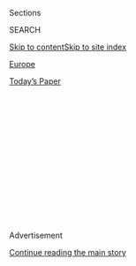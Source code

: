 <div id="app">

<div>

<div>

<div>

<div class="NYTAppHideMasthead css-1q2w90k e1suatyy0">

<div class="section css-ui9rw0 e1suatyy2">

<div class="css-eph4ug er09x8g0">

<div class="css-6n7j50">

</div>

<span class="css-1dv1kvn">Sections</span>

<div class="css-10488qs">

<span class="css-1dv1kvn">SEARCH</span>

</div>

[Skip to content](#site-content)[Skip to site
index](#site-index)

</div>

<div id="masthead-section-label" class="css-1wr3we4 eaxe0e00">

[Europe](https://www.nytimes.com/section/world/europe)

</div>

<div class="css-10698na e1huz5gh0">

</div>

</div>

<div id="masthead-bar-one" class="section hasLinks css-15hmgas e1csuq9d3">

<div class="css-uqyvli e1csuq9d0">

</div>

<div class="css-1uqjmks e1csuq9d1">

</div>

<div class="css-9e9ivx">

[](https://myaccount.nytimes.com/auth/login?response_type=cookie&client_id=vi)

</div>

<div class="css-1bvtpon e1csuq9d2">

[Today’s
Paper](https://www.nytimes.com/section/todayspaper)

</div>

</div>

</div>

</div>

<div data-aria-hidden="false">

<div id="site-content" data-role="main">

<div>

<div class="css-1aor85t" style="opacity:0.000000001;z-index:-1;visibility:hidden">

<div class="css-1hqnpie">

<div class="css-epjblv">

<span class="css-17xtcya">[Europe](/section/world/europe)</span><span class="css-x15j1o">|</span><span class="css-fwqvlz">Turkish
Aggression Is NATO’s ‘Elephant in the
Room’</span>

</div>

<div class="css-k008qs">

<div class="css-1iwv8en">

<span class="css-18z7m18"></span>

<div>

</div>

</div>

<span class="css-1n6z4y">https://nyti.ms/3kf9G8n</span>

<div class="css-1705lsu">

<div class="css-4xjgmj">

<div class="css-4skfbu" data-role="toolbar" data-aria-label="Social Media Share buttons, Save button, and Comments Panel with current comment count" data-testid="share-tools">

  - 
  - 
  - 
  - 
    
    <div class="css-6n7j50">
    
    </div>

  - 
  - 

</div>

</div>

</div>

</div>

</div>

</div>

<div id="NYT_TOP_BANNER_REGION" class="css-13pd83m">

</div>

<div id="top-wrapper" class="css-1sy8kpn">

<div id="top-slug" class="css-l9onyx">

Advertisement

</div>

[Continue reading the main
story](#after-top)

<div class="ad top-wrapper" style="text-align:center;height:100%;display:block;min-height:250px">

<div id="top" class="place-ad" data-position="top" data-size-key="top">

</div>

</div>

<div id="after-top">

</div>

</div>

<div>

<div id="sponsor-wrapper" class="css-1hyfx7x">

<div id="sponsor-slug" class="css-19vbshk">

Supported by

</div>

[Continue reading the main
story](#after-sponsor)

<div id="sponsor" class="ad sponsor-wrapper" style="text-align:center;height:100%;display:block">

</div>

<div id="after-sponsor">

</div>

</div>

<div class="css-186x18t">

</div>

<div class="css-1vkm6nb ehdk2mb0">

# Turkish Aggression Is NATO’s ‘Elephant in the Room’

</div>

Despite being a NATO member, Turkey has bought Russian air defense. And
a recent push into Libya and its energy ambitions nearly led to armed
conflicts with France and Greece.

<div class="css-79elbk" data-testid="photoviewer-wrapper">

<div class="css-z3e15g" data-testid="photoviewer-wrapper-hidden">

</div>

<div class="css-1a48zt4 ehw59r15" data-testid="photoviewer-children">

![<span class="css-16f3y1r e13ogyst0" data-aria-hidden="true">Turkey has
become increasingly aggressive and nationalistic under President Recep
Tayyip Erdogan, center
left.</span><span class="css-cnj6d5 e1z0qqy90" itemprop="copyrightHolder"><span class="css-1ly73wi e1tej78p0">Credit...</span><span><span>Turkish
Presidency, via Associated
Press</span></span></span>](https://static01.nyt.com/images/2020/07/30/world/02turkey-nato01/merlin_174864534_36e61b4e-7cae-4a2c-af12-0808106015a8-articleLarge.jpg?quality=75&auto=webp&disable=upscale)

</div>

</div>

<div class="css-18e8msd">

<div class="css-vp77d3 epjyd6m0">

<div class="css-hus3qt ey68jwv0" data-aria-hidden="true">

[![Steven
Erlanger](https://static01.nyt.com/images/2018/10/10/multimedia/author-steven-erlanger/author-steven-erlanger-thumbLarge.png
"Steven Erlanger")](https://www.nytimes.com/by/steven-erlanger)

</div>

<div class="css-1baulvz">

By [<span class="css-1baulvz last-byline" itemprop="name">Steven
Erlanger</span>](https://www.nytimes.com/by/steven-erlanger)

</div>

</div>

  - 
    
    <div class="css-ld3wwf e16638kd2">
    
    Aug. 3,
    2020
    
    </div>

  - 
    
    <div class="css-4xjgmj">
    
    <div class="css-d8bdto" data-role="toolbar" data-aria-label="Social Media Share buttons, Save button, and Comments Panel with current comment count" data-testid="share-tools">
    
      - 
      - 
      - 
      - 
        
        <div class="css-6n7j50">
        
        </div>
    
      - 
      - 
    
    </div>
    
    </div>

</div>

</div>

<div class="section meteredContent css-1r7ky0e" name="articleBody" itemprop="articleBody">

<div class="css-1fanzo5 StoryBodyCompanionColumn">

<div class="css-53u6y8">

BRUSSELS — The warships were escorting a vessel suspected of smuggling
weapons into Libya, violating a United Nations arms embargo. Challenged
by a French naval frigate, the warships went to battle alert.
Outnumbered and outgunned, the French frigate withdrew.

But this mid-June naval showdown in the Mediterranean was not a
confrontation of enemies. The antagonists were France and Turkey, fellow
members of NATO, sworn to protect one another.

A similarly hostile encounter between Turkey and a fellow NATO member
happened just two weeks ago, when Turkish warplanes buzzed an area near
the Greek island of Rhodes after Greek warships went on alert over
Turkey’s intent to drill for undersea natural gas there.

Turkey — increasingly assertive, ambitious and authoritarian — has
become “the elephant in the room” for NATO, European diplomats say. But
it is a matter, they say, that few want to discuss.

</div>

</div>

<div class="css-1fanzo5 StoryBodyCompanionColumn">

<div class="css-53u6y8">

A NATO member since 1952, Turkey is too big, powerful and strategically
important — it is the crossroads of Europe and Asia — to allow an open
confrontation, alliance officials suggest.

Turkey has dismissed any criticism of its behavior as unjustified. But
some NATO ambassadors believe that Turkey now represents an open
challenge to the group’s democratic values and its collective defense.

A more aggressive, nationalist and religious Turkey is increasingly at
odds with its Western allies over Libya, Syria, Iraq, Russia and the
energy resources of the eastern Mediterranean. Turkey’s tilt toward
strongman rule after 17 years with President Recep Tayyip Erdogan at the
helm also has unsettled other NATO members.

“It’s getting hard to describe Turkey as an ally of the U.S.,” said
[Philip H. Gordon](https://www.cfr.org/expert/philip-h-gordon), a
foreign policy adviser and former assistant secretary of state who dealt
with Turkey during the Obama administration.

</div>

</div>

<div class="css-79elbk" data-testid="photoviewer-wrapper">

<div class="css-z3e15g" data-testid="photoviewer-wrapper-hidden">

</div>

<div class="css-1a48zt4 ehw59r15" data-testid="photoviewer-children">

![<span class="css-16f3y1r e13ogyst0" data-aria-hidden="true">NATO heads
of government in London in December. Some of the group’s ambassadors
believe Turkey represents an open challenge to NATO’s values and its
collective
defense.</span><span class="css-cnj6d5 e1z0qqy90" itemprop="copyrightHolder"><span class="css-1ly73wi e1tej78p0">Credit...</span><span>Pool
photo by Peter
Nicholls</span></span>](https://static01.nyt.com/images/2020/07/30/world/02turkey-nato06/merlin_165409620_e2731be2-3596-4db5-8f90-b581fdc0a9cb-articleLarge.jpg?quality=75&auto=webp&disable=upscale)

</div>

</div>

<div class="css-1fanzo5 StoryBodyCompanionColumn">

<div class="css-53u6y8">

Despite that, Turkey is getting a kind of free pass, analysts say, its
path having been cleared by a lack of consistent U.S. leadership,
exacerbated by President Trump’s contempt for NATO and his clear
admiration for Mr. Erdogan.

</div>

</div>

<div class="css-1fanzo5 StoryBodyCompanionColumn">

<div class="css-53u6y8">

“You can’t say what U.S. policy on Turkey is, and you can’t even see
where Trump is,” Mr. Gordon said. “It’s a big dilemma for U.S. policy,
where we seem to disagree strategically on nearly every issue.”

Those strategic divides are proliferating. They include Turkey’s support
for different armed groups in Syria; its 2019 purchase of a
[sophisticated Russian antiaircraft system over fierce
objections](https://www.nytimes.com/2019/07/12/world/europe/turkey-russia-missiles.html?searchResultPosition=1)
by the United States and other NATO members; its violation of the arms
embargo in Libya; its aggressive drilling in the eastern Mediterranean;
its constant demonization of Israel; and its increasing use of
state-sponsored disinformation.

But NATO officials’ general meekness in standing up to Turkey has not
helped, analysts say, pointing to the group’s secretary-general, Jens
Stoltenberg, whose job is to keep the 30-nation alliance together, but
who is considered excessively tolerant of both American and Turkish
misbehavior.

The last serious discussion of Turkey’s policies among NATO ambassadors
was late last year, despite the purchase of the antiaircraft system,
[the
S-400](https://www.nytimes.com/2019/07/12/world/russia-turkey-missile-explain.html?searchResultPosition=1).

</div>

</div>

<div class="css-79elbk" data-testid="photoviewer-wrapper">

<div class="css-z3e15g" data-testid="photoviewer-wrapper-hidden">

</div>

<div class="css-1a48zt4 ehw59r15" data-testid="photoviewer-children">

<div class="css-1xdhyk6 erfvjey0">

<span class="css-1ly73wi e1tej78p0">Image</span>

<div class="css-zjzyr8">

<div data-testid="lazyimage-container" style="height:257.1333333333334px">

</div>

</div>

</div>

<span class="css-16f3y1r e13ogyst0" data-aria-hidden="true">A Russian
military cargo plane unloading parts of the S-400 antiaircraft system in
Ankara, in a photograph released by the Turkish Defense Ministry last
year.</span><span class="css-cnj6d5 e1z0qqy90" itemprop="copyrightHolder"><span class="css-1ly73wi e1tej78p0">Credit...</span><span>Turkish
Defence Ministry, via Agence France-Presse — Getty Images</span></span>

</div>

</div>

<div class="css-1fanzo5 StoryBodyCompanionColumn">

<div class="css-53u6y8">

Other countries, like Hungary and Poland, also fall short on the values
scale, argued Nicholas Burns, a former NATO ambassador now at Harvard.
But only Turkey blocks key alliance business.

</div>

</div>

<div class="css-1fanzo5 StoryBodyCompanionColumn">

<div class="css-53u6y8">

NATO operates by consensus, so Turkish objections can stall nearly any
policy, and its diplomats are both diligent and knowledgeable, “on top
of every ball,” as one NATO official said. France has also used its
effective veto to pursue national interests, but never to undermine
collective defense, NATO ambassadors say. But Turkey has blocked NATO
partnerships for countries it dislikes, like Israel, Armenia, Egypt and
the United Arab Emirates.

More seriously, for many months Turkey blocked a NATO plan for the
defense of Poland and the Baltic nations, which all border Russia. And
Turkey wanted NATO to list various armed Kurdish groups, which have
fought for their independence, as terrorist groups — something that NATO
does not do.

Some of these same Kurdish groups are also Washington’s best allies in
its fight against Islamic State and Al Qaeda in Syria and Iraq.

A deal was supposedly worked out at the last NATO summit meeting in
December in London, but Turkey created bureaucratic complications, and
it was only in late June that Turkey relented — after considerable
pressure from official Washington, which has lost patience with Mr.
Erdogan and is infuriated by his insistence on buying the S-400.

If deployed, the S-400 would put Russian engineers inside a NATO air
defense system, giving them valuable insights into the alliance’s
strengths while threatening to diminish the capability of the expensive
fifth-generation fighter, the F-35.

The assumption is that Mr. Erdogan, who has grown significantly more
suspicious since a [failed 2016
coup](https://www.nytimes.com/interactive/2016/07/16/world/europe/turkey-coup-photos.html)
against him, wants to be able to shoot down American and Israeli planes
like the ones his own air force used in the coup attempt.

“Every time we discuss Russia” in NATO, “everyone thinks of the S-400
and no one says anything,” said one European diplomat, who spoke on the
condition of anonymity to discuss a sensitive matter. “It’s a major
breach in NATO air defense, and it’s not even discussed.”

</div>

</div>

<div class="css-1fanzo5 StoryBodyCompanionColumn">

<div class="css-53u6y8">

Instead, NATO assumes that talks between Washington and Ankara will
somehow handle the problem. But Washington is divided, and Mr. [Erdogan
talks only to Mr.
Trump](https://www.nytimes.com/2020/06/10/world/europe/erdogan-trump-turkey-libya-syria.html).

Yet the confusion is not simply Washington’s, said [Amanda
Sloat](https://ash.harvard.edu/people/amanda-sloat), a former deputy
assistant secretary of state who dealt with Turkey in the Obama State
Department and wrote [a recent
essay](https://www.foreignaffairs.com/articles/turkey/2020-01-10/dangerous-unraveling-us-turkish-alliance)with
Mr. Gordon. The European Union and the United Nations also have no clear
policy on Turkey or Libya, she said.

Turkey has pursued its own national interests in northern Syria, where
it now has more than 10,000 troops, and in Libya, where its [military
support for a failing
government](https://www.nytimes.com/2020/01/02/world/europe/erdogan-turkey-libya.html)
helped turn the tide in return for a share in Libya’s rich energy
resources.

</div>

</div>

<div class="css-79elbk" data-testid="photoviewer-wrapper">

<div class="css-z3e15g" data-testid="photoviewer-wrapper-hidden">

</div>

<div class="css-1a48zt4 ehw59r15" data-testid="photoviewer-children">

<div class="css-1xdhyk6 erfvjey0">

<span class="css-1ly73wi e1tej78p0">Image</span>

<div class="css-zjzyr8">

<div data-testid="lazyimage-container" style="height:257.77777777777777px">

</div>

</div>

</div>

<span class="css-16f3y1r e13ogyst0" data-aria-hidden="true">Turkish
soldiers in Idlib Province, Syria, in May. Turkey has more than 10,000
troops in northern
Syria.</span><span class="css-cnj6d5 e1z0qqy90" itemprop="copyrightHolder"><span class="css-1ly73wi e1tej78p0">Credit...</span><span>Ghaith
Alsayed/Associated Press</span></span>

</div>

</div>

<div class="css-1fanzo5 StoryBodyCompanionColumn">

<div class="css-53u6y8">

It was near Libya in June that three Turkish warships confronted the
French frigate.

While the European Union has a mission to help enforce the arms embargo
on Libya, NATO does not. The frigate, the Courbet, was engaged in a
different NATO mission aimed at migration flows, but since Turkey and
France support different sides in the Libyan civil war, the
confrontation between NATO allies was troubling.

Turkey said the ship was carrying aid rather than arms, and has denied
harassing the Courbet. NATO officials say that its military committee is
investigating and that the evidence is not as clear-cut as the French
suggest.

Still, President Emmanuel Macron of France has used the clash as
[another moment to
assert](https://www.euronews.com/2020/06/23/emmanuel-macron-turkey-is-playing-a-dangerous-game-in-libya)
that NATO is nearing “brain death,” because it seems incapable of
reining in Turkey or acting in a coordinated political way.

</div>

</div>

<div class="css-1fanzo5 StoryBodyCompanionColumn">

<div class="css-53u6y8">

His first accusation also involved Turkey, when Mr. Trump, [after a
call](https://www.foxnews.com/politics/trump-phone-call-erdogan-turkey-syria)
with Mr. Erdogan last October,<span class="css-8l6xbc evw5hdy0">
</span>unilaterally decided to pull U.S. troops out of northern Syria,
where NATO is fighting the Islamic State, leaving the French and other
allies exposed. Ultimately, the Pentagon persuaded Mr. Trump to leave
some American troops there.

French-Turkish tensions at NATO date to the 2011 decision to intervene
against Col. Muammar el-Qaddafi in Libya, noted Ivo Daalder, who was
then the American ambassador to NATO.

France, with its policy of secularism, fears that Mr. Erdogan’s
reinsertion of Islam into politics will spread in North Africa,
encourage Islamist militias and damage France’s “sphere of influence,”
said Soner Cagaptay, the director of the Turkish Research Program at the
Washington Institute for Near East Policy. “They are quite worried.”

The latest flash point is over Turkey’s demand to share in discoveries
of natural gas made in 2015 in the eastern Mediterranean, which led to
deals and alliances among Greece, Cyprus, Israel and
Egypt.

</div>

</div>

<div class="css-79elbk" data-testid="photoviewer-wrapper">

<div class="css-z3e15g" data-testid="photoviewer-wrapper-hidden">

</div>

<div class="css-1a48zt4 ehw59r15" data-testid="photoviewer-children">

<div class="css-1xdhyk6 erfvjey0">

<span class="css-1ly73wi e1tej78p0">Image</span>

<div class="css-zjzyr8">

<div data-testid="lazyimage-container" style="height:249.39999999999998px">

</div>

</div>

</div>

<span class="css-16f3y1r e13ogyst0" data-aria-hidden="true">A Turkish
drilling vessel in the eastern Mediterranean off Cyprus last
year.</span><span class="css-cnj6d5 e1z0qqy90" itemprop="copyrightHolder"><span class="css-1ly73wi e1tej78p0">Credit...</span><span>Murad
Sezer/Reuters</span></span>

</div>

</div>

<div class="css-1fanzo5 StoryBodyCompanionColumn">

<div class="css-53u6y8">

Maritime claims are disputed, and Mr. Erdogan complained in June that
“their aim was to imprison our country, which has the longest
coastline in the Mediterranean, into a coastal strip from which you can
only catch fish with a rod.”

He then sent survey and drilling ships to explore off Cyprus, [prompting
European
sanctions](https://www.nytimes.com/2019/07/15/world/europe/eu-turkey-cyprus.html),
and said he would do the same near Rhodes, bringing the Greeks to
threaten warfare. Last week, Chancellor Angela Merkel of Germany got Mr.
Erdogan to hold off while talks proceed.

</div>

</div>

<div class="css-1fanzo5 StoryBodyCompanionColumn">

<div class="css-53u6y8">

While many looked to Turkey as a moderate democratic model during the
Arab spring a decade ago, Turkey is a different country under Mr.
Erdogan, who has mobilized the more religious voters in the countryside.

A devout Muslim, Mr. Erdogan has become more nationalist and
authoritarian, especially in the aftermath of the 2016 coup attempt,
when he purged and jailed many Turkish secularists, judges, journalists
and military commanders.

He has broken definitively with Turkish secularism, symbolized by his
[recent decision to turn Hagia
Sophia](https://www.nytimes.com/2020/07/24/world/europe/turkey-hagia-sophia-mosque-prayers.html?searchResultPosition=3)
from a museum back into a mosque. He has pushed hard into the region
with a neo-Ottoman ambition, downgrading older alliances to press
Turkish
interests.

</div>

</div>

<div class="css-79elbk" data-testid="photoviewer-wrapper">

<div class="css-z3e15g" data-testid="photoviewer-wrapper-hidden">

</div>

<div class="css-1a48zt4 ehw59r15" data-testid="photoviewer-children">

<div class="css-1xdhyk6 erfvjey0">

<span class="css-1ly73wi e1tej78p0">Image</span>

<div class="css-zjzyr8">

<div data-testid="lazyimage-container" style="height:257.1333333333334px">

</div>

</div>

</div>

<span class="css-16f3y1r e13ogyst0" data-aria-hidden="true">Mr. Erdogan
recently made the decision to change Hagia Sophia from a secular museum
into a working
mosque.</span><span class="css-cnj6d5 e1z0qqy90" itemprop="copyrightHolder"><span class="css-1ly73wi e1tej78p0">Credit...</span><span>Burak
Kara/Getty Images</span></span>

</div>

</div>

<div class="css-1fanzo5 StoryBodyCompanionColumn">

<div class="css-53u6y8">

For NATO, Ms. Sloat said, “The question now is whether Turkey is still a
Western country and shares our values.”

Ibrahim Kalin, Mr. Erdogan’s spokesman, [brushes off
criticism](http://www.epc.eu/en/past-events/Turkish-foreign-policy-in-an-age-of-uncertainty~35d928)
and says Mr. Trump and Mr. Macron are the ones questioning NATO’s value.

“I guess Macron is trying to assert some sort of leadership in North
Africa, the kind he doesn’t have in Europe,” Mr. Kalin said. “He called
Turkey criminal, and it is incredible for France to call that to another
NATO member.’’

</div>

</div>

<div class="css-1fanzo5 StoryBodyCompanionColumn">

<div class="css-53u6y8">

As for Brussels, Mr. Kalin said, “the E.U. should look into the mirror.”
Greece “uses E.U. membership as a way to pressure Turkey, but this
language of sanctions will not work,” he said, arguing that Turkey wants
only “an equitable and fair sharing of energy resources.”

The public American position is essentially to urge Turkey “to halt
operations that raise tensions,” Philip T. Reeker, the acting U.S.
assistant secretary of state for Europe and Eurasia, said of the eastern
Mediterranean.

“We want our friends and allies — and let’s remember, we’re all, Turkey,
Greece and the United States, all NATO allies — we want friends and
allies in the region to approach these issues in a spirit of
cooperation,” he said.

“There is a big conversation to have about what to do about Turkey,” a
senior European diplomat said. “But it’s not for now.”

Carlotta Gall contributed reporting from Istanbul, and Matina
Stevis-Gridneff from Brussels.

</div>

</div>

<div>

</div>

</div>

<div>

</div>

<div>

</div>

<div>

</div>

<div>

<div id="bottom-wrapper" class="css-1ede5it">

<div id="bottom-slug" class="css-l9onyx">

Advertisement

</div>

[Continue reading the main
story](#after-bottom)

<div id="bottom" class="ad bottom-wrapper" style="text-align:center;height:100%;display:block;min-height:90px">

</div>

<div id="after-bottom">

</div>

</div>

</div>

</div>

</div>

## Site Index

<div>

</div>

## Site Information Navigation

  - [© <span>2020</span> <span>The New York Times
    Company</span>](https://help.nytimes.com/hc/en-us/articles/115014792127-Copyright-notice)

<!-- end list -->

  - [NYTCo](https://www.nytco.com/)
  - [Contact
    Us](https://help.nytimes.com/hc/en-us/articles/115015385887-Contact-Us)
  - [Work with us](https://www.nytco.com/careers/)
  - [Advertise](https://nytmediakit.com/)
  - [T Brand Studio](http://www.tbrandstudio.com/)
  - [Your Ad
    Choices](https://www.nytimes.com/privacy/cookie-policy#how-do-i-manage-trackers)
  - [Privacy](https://www.nytimes.com/privacy)
  - [Terms of
    Service](https://help.nytimes.com/hc/en-us/articles/115014893428-Terms-of-service)
  - [Terms of
    Sale](https://help.nytimes.com/hc/en-us/articles/115014893968-Terms-of-sale)
  - [Site
    Map](https://spiderbites.nytimes.com)
  - [Help](https://help.nytimes.com/hc/en-us)
  - [Subscriptions](https://www.nytimes.com/subscription?campaignId=37WXW)

</div>

</div>

</div>

</div>
